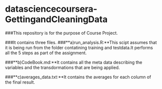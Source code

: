 # datasciencecoursera-GettingandCleaningData


###This repository is for the purpose of Course Project.

###It contains three files.
###**a)run_analysis.R:**This scipt assumes that it is being run from the folder contatining training and testdata.It performs all the 5 steps as part of the assignment.

###**b)CodeBook.md:**It contains all the meta data describing the variables and the transdormations that are being applied.

###**c)averages_data.txt:**It contains the averages for each column of the final result.

